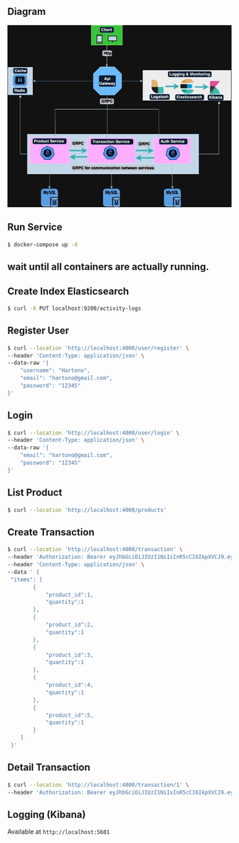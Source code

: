 ## Diagram

![alt text](https://github.com/dedihartono801/grpc-microservices/blob/master/system-design.jpg)

## Run Service

```bash
$ docker-compose up -d
```

## wait until all containers are actually running.

## Create Index Elasticsearch

```bash
$ curl -X PUT localhost:9200/activity-logs
```

## Register User

```bash
$ curl --location 'http://localhost:4000/user/register' \
--header 'Content-Type: application/json' \
--data-raw '{
    "username": "Hartono",
    "email": "hartono@gmail.com",
    "password": "12345"
}'
```

## Login

```bash
$ curl --location 'http://localhost:4000/user/login' \
--header 'Content-Type: application/json' \
--data-raw '{
    "email": "hartono@gmail.com",
    "password": "12345"
}'
```

## List Product

```bash
$ curl --location 'http://localhost:4000/products'
```

## Create Transaction

```bash
$ curl --location 'http://localhost:4000/transaction' \
--header 'Authorization: Bearer eyJhbGciOiJIUzI1NiIsInR5cCI6IkpXVCJ9.eyJ1c2VyX2lkIjoxLCJlbWFpbCI6ImhhcnRvbm9AZ21haWwuY29tIiwiZXhwIjoxNjk4NzY2MjE5fQ.xJHopTmAKOKsI9S5BQmmCVKODt-7QJi8hGibCVx_xxM' \
--header 'Content-Type: application/json' \
--data ' {
 "items": [
        {
            "product_id":1,
            "quantity":1
        },
        {
            "product_id":2,
            "quantity":1
        },
        {
            "product_id":3,
            "quantity":1
        },
        {
            "product_id":4,
            "quantity":1
        },
        {
            "product_id":5,
            "quantity":1
        }
    ]
 }'
```

## Detail Transaction

```bash
$ curl --location 'http://localhost:4000/transaction/1' \
--header 'Authorization: Bearer eyJhbGciOiJIUzI1NiIsInR5cCI6IkpXVCJ9.eyJ1c2VyX2lkIjoyLCJlbWFpbCI6ImhhcnRvbm9AZ21haWwuY29tIiwiZXhwIjoxNjk4NzI3OTM0fQ.kTDIiWIfleOidlTvSNDyQwiz8g9uBGcYdo4FjoTZOgc'
```

## Logging (Kibana)

Available at `http://localhost:5601`
